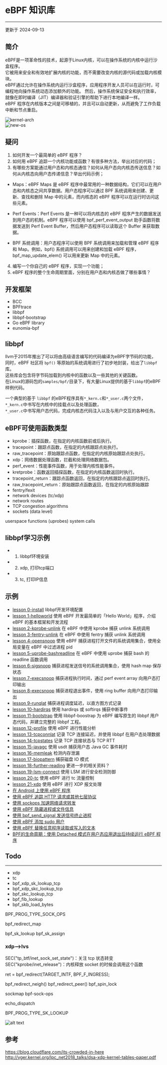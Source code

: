 # eBPF 知识库
---
更新于 2024-09-13


## 简介
eBPF是一项革命性的技术，起源于Linux内核，可以在操作系统的内核中运行沙盒程序。  
它被用来安全和有效地扩展内核的功能，而不需要改变内核的源代码或加载内核模块。  
eBPF通过允许在操作系统内运行沙盒程序，应用程序开发人员可以在运行时，可编程地向操作系统动态添加额外的功能。 
然后，操作系统保证安全和执行效率，就像在即时编译（JIT）编译器和验证引擎的帮助下进行本地编译一样。  
eBPF 程序在内核版本之间是可移植的，并且可以自动更新，从而避免了工作负载中断和节点重启。

![kernel-arch](image/kernel-arch.png)  
![new-os](image/new-os-model.png)  

## 疑问
1. 如何开发一个最简单的 eBPF 程序？
2. 如何用 eBPF 追踪一个内核功能或函数？有很多种方法，举出对应的代码；
3. 有哪些方案能通过用户态和内核态通信？如何从用户态向内核态传送信息？如何从内核态向用户态传递信息？举出代码示例；
* Maps：eBPF Maps 是 eBPF 程序中最常用的一种数据结构，它们可以在用户态和内核态之间共享数据。用户态程序可以通过 BPF 系统调用来创建、更新、查找和删除 Map 中的元素，而内核态的 eBPF 程序可以在运行时访问这些元素。

* Perf Events：Perf Events 是一种可以将内核态的 eBPF 程序产生的数据发送到用户态的机制。eBPF 程序可以使用 bpf_perf_event_output 助手函数将数据发送到 Perf Event Buffer，然后用户态程序可以读取这个 Buffer 来获取数据。

* BPF 系统调用：用户态程序可以使用 BPF 系统调用来加载和管理 eBPF 程序和 Map。例如，bpf() 系统调用可以用来创建和加载 eBPF 程序，bpf_map_update_elem() 可以用来更新 Map 中的元素。

4. 编写一个你自己的 eBPF 程序，实现一个功能；
5. eBPF 程序的整个生命周期里面，分别在用户态和内核态做了哪些事情？

## 开发框架
- BCC
- BPFtrace
- libbpf
- libbpf-bootstrap
- Go eBPF library
- eunomia-bpf


## libbpf
llvm于2015年推出了可以将由高级语言编写的代码编译为eBPF字节码的功能，  
同时，eBPF 社区将 `bpf()` 等原始的系统调用进行了初步地封装，给出了`libbpf`库。  
这些库会包含将字节码加载到内核中的函数以及一些其他的关键函数。  
在Linux的源码包的`samples/bpf/`目录下，有大量Linux提供的基于`libbpf`的eBPF样例代码。

一个典型的基于 `libbpf` 的eBPF程序具有`*_kern.c`和`*_user.c`两个文件，
`*_kern.c`中书写在内核中的挂载点以及处理函数，  
`*_user.c`中书写用户态代码，完成内核态代码注入以及与用户交互的各种任务。



## eBPF可使用函数类型
- kprobe：插探函数，在指定的内核函数前或后执行。
- tracepoint：跟踪点函数，在指定的内核跟踪点处执行。
- raw_tracepoint：原始跟踪点函数，在指定的内核原始跟踪点处执行。
- xdp：网络数据处理函数，拦截和处理网络数据包。
- perf_event：性能事件函数，用于处理内核性能事件。
- kretprobe：函数返回插探函数，在指定的内核函数返回时执行。
- tracepoint_return：跟踪点函数返回，在指定的内核跟踪点返回时执行。
- raw_tracepoint_return：原始跟踪点函数返回，在指定的内核原始跟踪
- fentry/fexit
- network devices (tc/xdp)
- network routes
- TCP congestion algorithms
- sockets (data level)

userspace functions (uprobes)
system calls


## libbpf学习示例
* 1. libbpf环境安装
* 2. xdp, 打印tcp端口
* 3. tc, 打印IP信息


## 示例
- [lesson 0-install](src/0-install/README.md) libbpf开发环境配置
- [lesson 1-helloworld](src/1-helloworld/README.md) 使用 eBPF 开发最简单的「Hello World」程序，介绍 eBPF 的基本框架和开发流程
- [lesson 2-kprobe-unlink](src/2-kprobe-unlink/README.md) 在 eBPF 中使用 kprobe 捕获 unlink 系统调用
- [lesson 3-fentry-unlink](src/3-fentry-unlink/README.md) 在 eBPF 中使用 fentry 捕获 unlink 系统调用
- [lesson 4-opensnoop](src/4-opensnoop/README.md) 使用 eBPF 捕获进程打开文件的系统调用集合，使用全局变量在 eBPF 中过滤进程 pid
- [lesson 5-uprobe-bashreadline](src/5-uprobe-bashreadline/README.md) 在 eBPF 中使用 uprobe 捕获 bash 的 readline 函数调用
- [lesson 6-sigsnoop](src/6-sigsnoop/README.md) 捕获进程发送信号的系统调用集合，使用 hash map 保存状态
- [lesson 7-execsnoop](src/7-execsnoop/README.md) 捕获进程执行时间，通过 perf event array 向用户态打印输出
- [lesson 8-execsnoop](src/8-exitsnoop/README.md) 捕获进程退出事件，使用 ring buffer 向用户态打印输出
- [lesson 9-runqlat](src/9-runqlat/README.md) 捕获进程调度延迟，以直方图方式记录
- [lesson 10-hardirqs](src/10-hardirqs/README.md) 使用 hardirqs 或 softirqs 捕获中断事件
- [lesson 11-bootstrap](src/11-bootstrap/README.md) 使用 libbpf-boostrap 为 eBPF 编写原生的 libbpf 用户态代码，并建立完整的 libbpf 工程。
- [lesson 12-profile](src/12-profile/README.md) 使用 eBPF 进行性能分析
- [lesson 13-tcpconnlat](src/13-tcpconnlat/README.md) 记录 TCP 连接延迟，并使用 libbpf 在用户态处理数据
- [lesson 14-tcpstates](src/14-tcpstates/README.md) 记录 TCP 连接状态与 TCP RTT
- [lesson 15-javagc](src/15-javagc/README.md) 使用 usdt 捕获用户态 Java GC 事件耗时
- [lesson 16-memleak](src/16-memleak/README.md) 检测内存泄漏
- [lesson 17-biopattern](src/17-biopattern/README.md) 捕获磁盘 IO 模式
- [lesson 18-further-reading](src/18-further-reading/README.md) 更进一步的相关资料？
- [lesson 19-lsm-connect](src/19-lsm-connect/README.md) 使用 LSM 进行安全检测防御
- [lesson 20-tc](src/20-tc/README.md) 使用 eBPF 进行 tc 流量控制
- [lesson 21-xdp](src/21-xdp/README.md) 使用 eBPF 进行 XDP 报文处理
- [在 Android 上使用 eBPF 程序](src/22-android/README.md)
- [使用 eBPF 追踪 HTTP 请求或其他七层协议](src/23-http/README.md)
- [使用 sockops 加速网络请求转发](src/29-sockops/README.md)
- [使用 eBPF 隐藏进程或文件信息](src/24-hide/README.md)
- [使用 bpf_send_signal 发送信号终止进程](src/25-signal/README.md)
- [使用 eBPF 添加 sudo 用户](src/26-sudo/README.md)
- [使用 eBPF 替换任意程序读取或写入的文本](src/27-replace/README.md)
- [BPF的生命周期：使用 Detached 模式在用户态应用退出后持续运行 eBPF 程序](src/28-detach/README.md)



## Todo
---
* xdp
* tc
* bpf_xdp_sk_lookup_tcp
* bpf_xdp_skc_lookup_tcp
* bpf_skc_lookup_tcp
* bpf_fib_lookup
* bpf_skb_load_bytes


BPF_PROG_TYPE_SOCK_OPS

bpf_redirect_map



bpf_sk_lookup
bpf_sk_assign


### xdp-->lvs
SEC("tp_btf/inet_sock_set_state")：关注 tcp 状态转变
SEC("kprobe/inet_release")：内核释放 socket 的时候会调用这个函数

ret = bpf_redirect(TARGET_INTF, BPF_F_INGRESS);

bpf_redirect_neigh()
bpf_redirect_peer()
bpf_spin_lock 

sockmap
bpf-sock-ops

echo_dispatch

BPF_PROG_TYPE_SK_LOOKUP

![alt text](image.png)


## 参考
https://blog.cloudflare.com/its-crowded-in-here  
http://vger.kernel.org/lpc_net2018_talks/dsa-xdp-kernel-tables-paper.pdf  